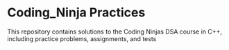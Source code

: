 # Coding_Ninja Practices 
This repository contains solutions to the Coding Ninjas DSA course in C++,
including practice problems, assignments, and tests
